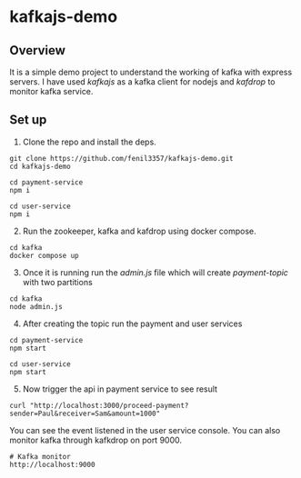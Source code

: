 # kafkajs-demo

## Overview

It is a simple demo project to understand the working of kafka with express servers. I have used *kafkajs* as a kafka client for nodejs and *kafdrop* to monitor kafka service.

## Set up

1) Clone the repo and install the deps.

```
git clone https://github.com/fenil3357/kafkajs-demo.git
cd kafkajs-demo

cd payment-service
npm i

cd user-service
npm i
```

2) Run the zookeeper, kafka and kafdrop using docker compose.

```
cd kafka
docker compose up
```

3) Once it is running run the *admin.js* file which will create *payment-topic* with two partitions

```
cd kafka
node admin.js
```

4) After creating the topic run the payment and user services

```
cd payment-service
npm start

cd user-service
npm start
```

5) Now trigger the api in payment service to see result

```
curl "http://localhost:3000/proceed-payment?sender=Paul&receiver=Sam&amount=1000"
```

You can see the event listened in the user service console. You can also monitor kafka through kafkdrop on port 9000.

```
# Kafka monitor
http://localhost:9000
```